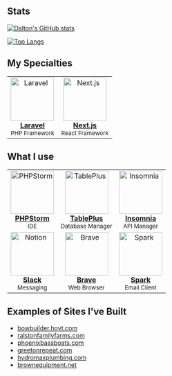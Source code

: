## Stats

[![Dalton's GitHub stats](https://github-readme-stats.vercel.app/api?username=DaltonMcCleery&show_icons=true&hide_border=false&theme=tokyonight&count_private=true&hide_title=false)](https://github.com/anuraghazra/github-readme-stats)

[![Top Langs](https://github-readme-stats.vercel.app/api/top-langs/?username=DaltonMcCleery&hide=html&theme=tokyonight&layout=compact)](https://github.com/anuraghazra/github-readme-stats)

## My Specialties

<table>
  <tr>
    <td align="center">
      <a href="https://laravel.com">
        <img src="https://avatars3.githubusercontent.com/u/958072?s=200&v=4" width="100px;" alt="Laravel"/><br/>
        <b>Laravel</b><br/>
      </a>
      <sub>PHP Framework</sub><br/>
    </td>
    <td align="center">
      <a href="https://nextjs.org">
        <img src="https://camo.githubusercontent.com/9771a2d4a7366d3c6d4793e17104eba9e88f0aec82f7165bfe6871455c26cb2c/68747470733a2f2f6173736574732e76657263656c2e636f6d2f696d6167652f75706c6f61642f76313636323133303535392f6e6578746a732f49636f6e5f6461726b5f6261636b67726f756e642e706e67" width="100px;" alt="Next.js"/><br/>
        <b>Next.js</b><br/>
      </a>
      <sub>React Framework</sub><br/>
    </td>
  </tr>
</table>

## What I use

<table>
  <tr>
    <td align="center">
      <a href="https://www.jetbrains.com/phpstorm">
        <img src="https://user-images.githubusercontent.com/5023924/88967662-bfd99080-d273-11ea-998f-8284c31b61db.png" width="100px;" alt="PHPStorm"/><br/>
        <b>PHPStorm</b><br/>
      </a>
      <sub>IDE</sub><br/>
    </td>
    <td align="center">
      <a href="https://tableplus.com">
        <img src="https://avatars1.githubusercontent.com/u/29408238?s=200&v=4" width="100px;" alt="TablePlus"/><br/>
        <b>TablePlus</b><br/>
      </a>
      <sub>Database Manager</sub><br/>
    </td>
    <td align="center">
      <a href="https://insomnia.rest">
        <img src="https://insomnia.rest/images/insomnia-logo-bug.svg" width="100px;" alt="Insomnia"/><br/>
        <b>Insomnia</b><br/>
      </a>
      <sub>API Manager</sub><br/>
    </td>
  </tr>
  <tr> 
    <td align="center">
      <a href="https://slack.com">
        <img src="https://a.slack-edge.com/80588/marketing/img/meta/slack_hash_256.png" width="100px;" alt="Notion"/><br/>
        <b>Slack</b><br/>
      </a>
      <sub>Messaging</sub><br/>
    </td>
    <td align="center">
      <a href="https://github.com/DaltonMcCleery">
        <img src="https://avatars1.githubusercontent.com/u/12301619?s=200&v=4" width="100px;" alt="Brave"/><br/>
        <b>Brave</b><br/>
      </a>
      <sub>Web Browser</sub><br/>
    </td>
    <td align="center">
      <a href="https://sparkmailapp.com">
        <img src="https://upload.wikimedia.org/wikipedia/commons/thumb/c/c2/Spark_App_Logo.svg/1200px-Spark_App_Logo.svg.png" width="100px;" alt="Spark"/><br/>
        <b>Spark</b><br/>
      </a>
      <sub>Email Client</sub><br/>
    </td>
  </tr>
</table>

## Examples of Sites I've Built

- [bowbuilder.hoyt.com](https://bowbuilder.hoyt.com)
- [ralstonfamilyfarms.com](https://www.ralstonfamilyfarms.com)
- [phoenixbassboats.com](https://phoenixbassboats.com)
- [greetonrepeat.com](https://greetonrepeat.com)
- [hydromaxplumbing.com](https://hydromaxplumbing.com)
- [brownequipment.net](https://brownequipment.net)
